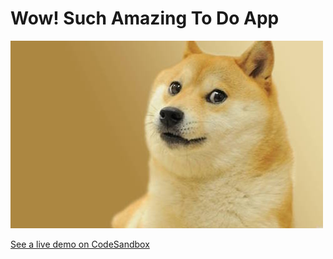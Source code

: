 # Wow! Such Amazing To Do App

![Photo of doge - the meme!](./doge.jpg "much wow, such app")

<a href="https://codesandbox.io/embed/github/jorgearimitsu/todo/tree/master/?fontsize=14&hidenavigation=1&theme=dark" target="_blank">
  See a live demo on CodeSandbox
</a>
